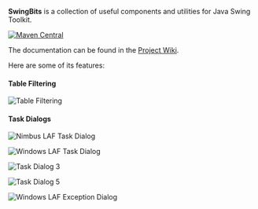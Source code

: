 
**SwingBits** is a collection of useful components and utilities for Java Swing Toolkit. 

[![Maven Central](https://img.shields.io/maven-central/v/org.oxbow/swingbits)](https://central.sonatype.com/artifact/org.oxbow/swingbits)

The documentation can be found in the [Project Wiki](https://github.com/eugener/oxbow/wiki/_pages).   


Here are some of its features:
   
#### Table Filtering

![Table Filtering](https://github.com/eugener/oxbow/wiki/images/TableFiltering-seach-actions.png)

#### Task Dialogs    

![Nimbus LAF Task Dialog](https://github.com/eugener/oxbow/wiki/images/TaskDialog-error-metal.png)

![Windows LAF Task Dialog](https://github.com/eugener/oxbow/wiki/images/TaskDialog-error-win.png)

![Task Dialog 3](https://github.com/eugener/oxbow/wiki/images/TaskDialog-error-mac.png)

![Task Dialog 5](https://github.com/eugener/oxbow/wiki/images/TaskDialog-commandLinks-win.png)

![Windows LAF Exception Dialog](https://github.com/eugener/oxbow/wiki/images/TaskDialog-exception-win.jpg)
